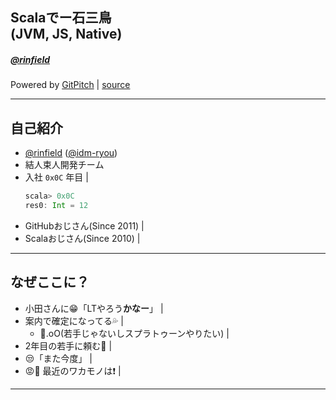 ## Scalaでー石三鳥<br>(JVM, JS, Native)
##### <a href="https://github.com/rinfield" target="_blank">@rinfield</a>

Powered by <a href="https://gitpitch.com/" target="_blank">GitPitch</a> |
<a href="https://github.com/rinfield/slides/tree/20170810" target="_blank">source</a>

---

## 自己紹介

- <a href="https://github.com/rinfield" target="_blank">@rinfield</a> (<a href="https://github.com/idm-ryou" target="_blank">@idm-ryou</a>)
- 結人束人開発チーム
- 入社 `0x0C` 年目 |
  ```scala
  scala> 0x0C
  res0: Int = 12
  ```
<!-- .element: class="fragment" -->
- GitHubおじさん(Since 2011) |
- Scalaおじさん(Since 2010) |

---

## なぜここに？

- 小田さんに😁「LTやろう**かなー**」 |
- 案内で確定になってる💦 |
  - 🤔.oO(若手じゃないしスプラトゥーンやりたい) |
- 2年目の若手に頼む🙏 |
- 😒「また今度」 |
- 😡💢 最近のワカモノは❗ |
---

## 
